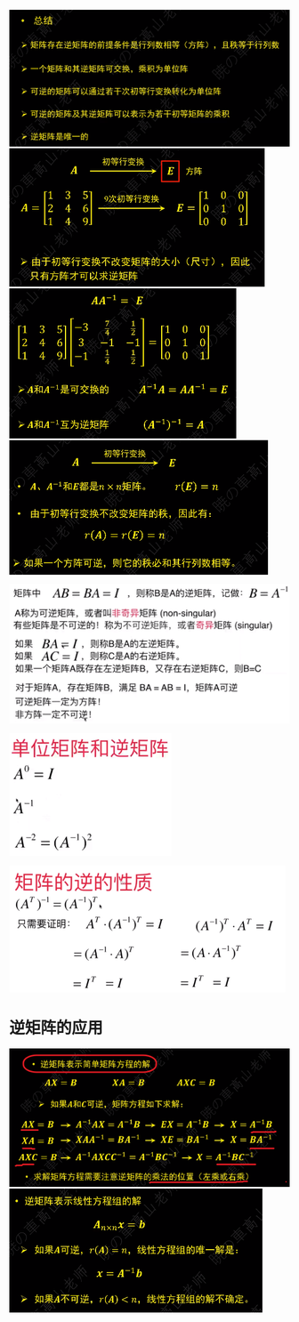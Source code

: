 ![](../photo/Pasted%20image%2020240617111615.png)
![](../photo/Pasted%20image%2020240617111723.png)
![](../photo/Pasted%20image%2020240617111742.png)
![](../photo/Pasted%20image%2020240617111658.png)

![](../photo/Pasted%20image%2020240208211421.png)

![](../photo/Pasted%20image%2020240208211516.png)

![](../photo/Pasted%20image%2020240208211652.png)

# 逆矩阵的应用

![](../photo/Pasted%20image%2020240617112805.png)
![](../photo/Pasted%20image%2020240617112535.png)